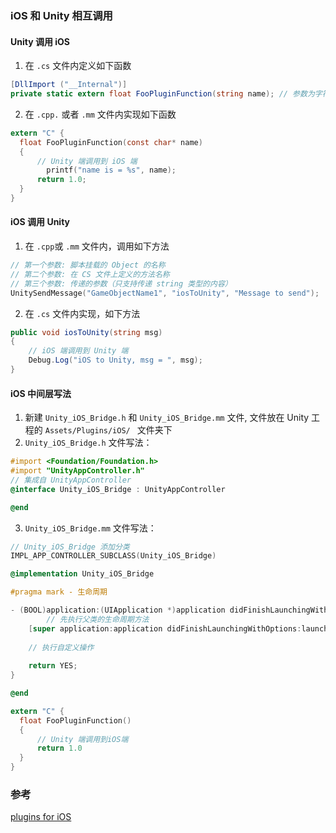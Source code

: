 

### iOS 和 Unity 相互调用



#### Unity 调用 iOS

1. 在 `.cs` 文件内定义如下函数

```c#
[DllImport ("__Internal")]
private static extern float FooPluginFunction(string name); // 参数为字符串类型，返回值 float 类型
```

2. 在 `.cpp.`  或者  `.mm` 文件内实现如下函数

```c
extern "C" {
  float FooPluginFunction(const char* name)
  {
      // Unity 端调用到 iOS 端
    	printf("name is = %s", name);
      return 1.0;
  }
}
```



#### iOS 调用 Unity

1. 在 `.cpp`或 `.mm` 文件内，调用如下方法

```c++
// 第一个参数: 脚本挂载的 Object 的名称
// 第二个参数: 在 CS 文件上定义的方法名称
// 第三个参数: 传递的参数（只支持传递 string 类型的内容）
UnitySendMessage("GameObjectName1", "iosToUnity", "Message to send");
```

2. 在 `.cs` 文件内实现，如下方法

```c#
public void iosToUnity(string msg)
{
    // iOS 端调用到 Unity 端
  	Debug.Log("iOS to Unity, msg = ", msg);
}
```



#### iOS 中间层写法

1. 新建 `Unity_iOS_Bridge.h` 和 `Unity_iOS_Bridge.mm` 文件, 文件放在 Unity 工程的 `Assets/Plugins/iOS/ ` 文件夹下
2. `Unity_iOS_Bridge.h` 文件写法：

```objective-c
#import <Foundation/Foundation.h>
#import "UnityAppController.h"
// 集成自 UnityAppController
@interface Unity_iOS_Bridge : UnityAppController

@end
```



3. `Unity_iOS_Bridge.mm` 文件写法：

```objective-c
// Unity_iOS_Bridge 添加分类
IMPL_APP_CONTROLLER_SUBCLASS(Unity_iOS_Bridge)

@implementation Unity_iOS_Bridge

#pragma mark - 生命周期

- (BOOL)application:(UIApplication *)application didFinishLaunchingWithOptions:(NSDictionary *)launchOptions {
		// 先执行父类的生命周期方法  
  	[super application:application didFinishLaunchingWithOptions:launchOptions];
    
    // 执行自定义操作
    
    return YES;
}

@end

extern "C" {
  float FooPluginFunction()
  {
      // Unity 端调用到iOS端
      return 1.0
  }
}
```





### 参考

[plugins for iOS](https://docs.unity3d.com/Manual/PluginsForIOS.html)